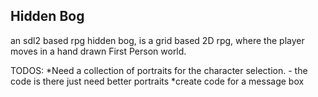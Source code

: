 Hidden Bog
------------------------------
an sdl2 based rpg
hidden bog, is a grid based 2D rpg, where the player moves in a hand drawn First Person world.

TODOS:
*Need a collection of portraits for the character selection. - the code is there just need better portraits
*create code for a message box
